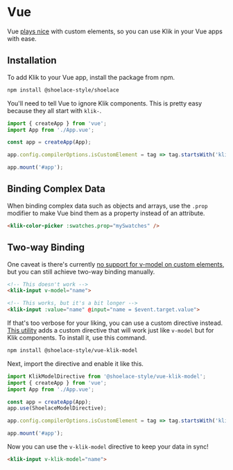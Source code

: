 # Vue

Vue [plays nice](https://custom-elements-everywhere.com/#vue) with custom elements, so you can use Klik in your Vue apps with ease.

## Installation

To add Klik to your Vue app, install the package from npm.

```bash
npm install @shoelace-style/shoelace
```

You'll need to tell Vue to ignore Klik components. This is pretty easy because they all start with `klik-`.

```js
import { createApp } from 'vue';
import App from './App.vue';

const app = createApp(App);

app.config.compilerOptions.isCustomElement = tag => tag.startsWith('klik-');

app.mount('#app');
```

## Binding Complex Data

When binding complex data such as objects and arrays, use the `.prop` modifier to make Vue bind them as a property instead of an attribute.

```html
<klik-color-picker :swatches.prop="mySwatches" />
```

## Two-way Binding

One caveat is there's currently [no support for v-model on custom elements](https://github.com/vuejs/vue/issues/7830), but you can still achieve two-way binding manually.

```html
<!-- This doesn't work -->
<klik-input v-model="name">

<!-- This works, but it's a bit longer -->
<klik-input :value="name" @input="name = $event.target.value">
```

If that's too verbose for your liking, you can use a custom directive instead. [This utility](https://www.npmjs.com/package/@shoelace-style/vue-klik-model) adds a custom directive that will work just like `v-model` but for Klik components. To install it, use this command.

```bash
npm install @shoelace-style/vue-klik-model
```

Next, import the directive and enable it like this.

```js
import KlikModelDirective from '@shoelace-style/vue-klik-model';
import { createApp } from 'vue';
import App from './App.vue';

const app = createApp(App);
app.use(ShoelaceModelDirective);

app.config.compilerOptions.isCustomElement = tag => tag.startsWith('klik-');

app.mount('#app');
```

Now you can use the `v-klik-model` directive to keep your data in sync!

```html
<klik-input v-klik-model="name">
```

